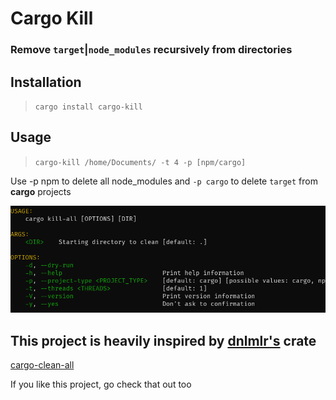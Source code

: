 # Cargo Kill
### Remove `target`|`node_modules` recursively from directories

## Installation 
> `cargo install cargo-kill`


## Usage 
> `cargo-kill /home/Documents/ -t 4 -p [npm/cargo]`

Use -p npm to delete all node_modules and `-p cargo` to delete `target` from **cargo** projects

![Usage](./usage.png "Usage")



## This project is heavily inspired by [dnlmlr's](https://github.com/dnlmlr) crate 
[cargo-clean-all](https://github.com/dnlmlr/cargo-clean-all) 


If you like this project, go check that out too
